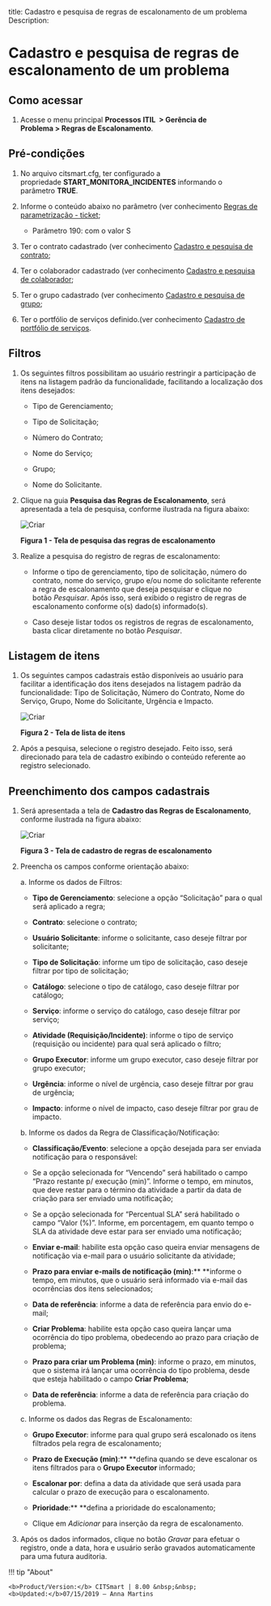 title: Cadastro e pesquisa de regras de escalonamento de um problema
Description:

# Cadastro e pesquisa de regras de escalonamento de um problema

Como acessar
------------

1.  Acesse o menu principal **Processos ITIL  > Gerência de
    Problema > Regras de Escalonamento**.

Pré-condições
-------------

1.  No arquivo citsmart.cfg, ter configurado a
    propriedade **START_MONITORA_INCIDENTES** informando o parâmetro **TRUE**.

2.  Informe o conteúdo abaixo no parâmetro (ver conhecimento [Regras de
    parametrização -
    ticket]();

    -   Parâmetro 190: com o valor S

1.  Ter o contrato cadastrado (ver conhecimento [Cadastro e pesquisa de
    contrato]();

2.  Ter o colaborador cadastrado (ver conhecimento [Cadastro e pesquisa de
    colaborador]();

3.  Ter o grupo cadastrado (ver conhecimento [Cadastro e pesquisa de
    grupo]();

4.  Ter o portfólio de serviços definido.(ver conhecimento [Cadastro de
    portfólio de
    serviços]().

Filtros
-------

1.  Os seguintes filtros possibilitam ao usuário restringir a participação de
    itens na listagem padrão da funcionalidade, facilitando a localização dos
    itens desejados:

    -  Tipo de Gerenciamento;

    -  Tipo de Solicitação;

    -  Número do Contrato;

    -  Nome do Serviço;

    -  Grupo;

    -  Nome do Solicitante.

1.  Clique na guia **Pesquisa das Regras de Escalonamento**, será apresentada a
    tela de pesquisa, conforme ilustrada na figura abaixo:

    ![Criar](images/escalation-1.png)

    **Figura 1 - Tela de pesquisa das regras de escalonamento**

1.  Realize a pesquisa do registro de regras de escalonamento:

    -   Informe o tipo de gerenciamento, tipo de solicitação, número do
        contrato, nome do serviço, grupo e/ou nome do solicitante referente a
        regra de escalonamento que deseja pesquisar e clique no
        botão *Pesquisar*. Após isso, será exibido o registro de regras de
        escalonamento conforme o(s) dado(s) informado(s).

    -   Caso deseje listar todos os registros de regras de escalonamento, basta
        clicar diretamente no botão *Pesquisar*.

Listagem de itens
-----------------

1.  Os seguintes campos cadastrais estão disponíveis ao usuário para facilitar a
    identificação dos itens desejados na listagem padrão da
    funcionalidade: Tipo de Solicitação, Número do Contrato, Nome do Serviço,
    Grupo, Nome do Solicitante, Urgência e Impacto.

    ![Criar](images/escalation-2.png)

    **Figura 2 - Tela de lista de itens**

1.  Após a pesquisa, selecione o registro desejado. Feito isso, será direcionado
    para tela de cadastro exibindo o conteúdo referente ao registro selecionado.

Preenchimento dos campos cadastrais
-----------------------------------

1.  Será apresentada a tela de **Cadastro das Regras de Escalonamento**,
    conforme ilustrada na figura abaixo:

    ![Criar](images/escalation-3.png)

    **Figura 3 - Tela de cadastro de regras de escalonamento**

1.  Preencha os campos conforme orientação abaixo:

    a. Informe os dados de Filtros:

       -   **Tipo de Gerenciamento**: selecione a opção “Solicitação” para o qual será
    aplicado a regra;

       -   **Contrato**: selecione o contrato;

       -   **Usuário Solicitante**: informe o solicitante, caso deseje filtrar por
    solicitante;

       -  **Tipo de Solicitação**: informe um tipo de solicitação, caso deseje filtrar
    por tipo de solicitação;

       -   **Catálogo**: selecione o tipo de catálogo, caso deseje filtrar por
    catálogo;

       -   **Serviço**: informe o serviço do catálogo, caso deseje filtrar por serviço;

       -   **Atividade (Requisição/Incidente)**: informe o tipo de serviço (requisição
    ou incidente) para qual será aplicado o filtro;

       -   **Grupo Executor**: informe um grupo executor, caso deseje filtrar por grupo
    executor;

       -   **Urgência**: informe o nível de urgência, caso deseje filtrar por grau de
    urgência;

       -   **Impacto**: informe o nível de impacto, caso deseje filtrar por grau de
    impacto.

    b. Informe os dados da Regra de Classificação/Notificação:

       -   **Classificação/Evento**: selecione a opção desejada para ser enviada
    notificação para o responsável:

       -  Se a opção selecionada for “Vencendo” será habilitado o campo “Prazo
         restante p/ execução (min)”. Informe o tempo, em minutos, que deve
         restar para o término da atividade a partir da data de criação para ser
         enviado uma notificação;

       -  Se a opção selecionada for “Percentual SLA” será habilitado o campo
        “Valor (%)”. Informe, em porcentagem, em quanto tempo o SLA da atividade
        deve estar para ser enviado uma notificação;

      -   **Enviar e-mail**: habilite esta opção caso queira enviar mensagens de
    notificação via e-mail para o usuário solicitante da atividade;

      -   **Prazo para enviar e-mails de notificação (min)**:** **informe o tempo, em
    minutos, que o usuário será informado via e-mail das ocorrências dos itens
    selecionados;

      -   **Data de referência**: informe a data de referência para envio do e-mail;

      -   **Criar Problema**: habilite esta opção caso queira lançar uma ocorrência do
    tipo problema, obedecendo ao prazo para criação de problema;

      -   **Prazo para criar um Problema (min)**: informe o prazo, em minutos, que o
    sistema irá lançar uma ocorrência do tipo problema, desde que esteja
    habilitado o campo **Criar Problema**;

      -   **Data de referência**: informe a data de referência para criação do
    problema.

    c. Informe os dados das Regras de Escalonamento:

      -   **Grupo Executor**: informe para qual grupo será escalonado os itens
    filtrados pela regra de escalonamento;

      -   **Prazo de Execução (min)**:** **defina quando se deve escalonar os itens
    filtrados para o **Grupo Executor** informado;

      -   **Escalonar por**: defina a data da atividade que será usada para calcular o
    prazo de execução para o escalonamento.

      -   **Prioridade**:** **defina a prioridade do escalonamento;

      -   Clique em *Adicionar* para inserção da regra de escalonamento.

1.  Após os dados informados, clique no botão *Gravar* para efetuar o registro,
    onde a data, hora e usuário serão gravados automaticamente para uma futura
    auditoria.


!!! tip "About"

    <b>Product/Version:</b> CITSmart | 8.00 &nbsp;&nbsp;
    <b>Updated:</b>07/15/2019 – Anna Martins
